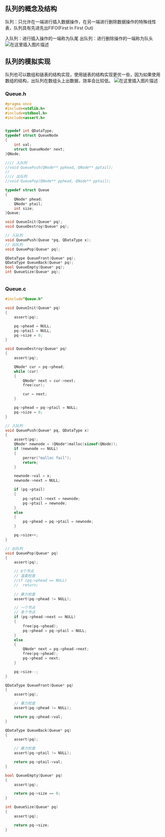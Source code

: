 ﻿## 队列的概念及结构
队列：只允许在一端进行插入数据操作，在另一端进行删除数据操作的特殊线性表，队列具有先进先出FIFO(First In First Out)

 入队列：进行插入操作的一端称为队尾 
 出队列：进行删除操作的一端称为队头
 ![在这里插入图片描述](https://i-blog.csdnimg.cn/direct/a29420a4114146d6b95cd1691aa20090.png#pic_center)
## 队列的模拟实现
队列也可以数组和链表的结构实现，使用链表的结构实现更优一些，因为如果使用数组的结构，出队列在数组头上出数据，效率会比较低。
![在这里插入图片描述](https://i-blog.csdnimg.cn/direct/5d1b5e533a5246e393884e908920ed99.png)
### Queue.h

```c
#pragma once
#include<stdlib.h>
#include<stdbool.h>
#include<assert.h>


typedef int QDataType;
typedef struct QueueNode
{
	int val;
	struct QueueNode* next;
}QNode;

//// 入队列
//void QueuePush(QNode** pphead, QNode** pptail);
//
//// 出队列
//void QueuePop(QNode** pphead, QNode** pptail);

typedef struct Queue
{
	QNode* phead;
	QNode* ptail;
	int size;
}Queue;

void QueueInit(Queue* pq);
void QueueDestroy(Queue* pq);

// 入队列
void QueuePush(Queue *pq, QDataType x);
// 出队列
void QueuePop(Queue* pq);

QDataType QueueFront(Queue* pq);
QDataType QueueBack(Queue* pq);
bool QueueEmpty(Queue* pq);
int QueueSize(Queue* pq);



```
### Queue.c

```c
#include"Queue.h"

void QueueInit(Queue* pq)
{
	assert(pq);

	pq->phead = NULL;
	pq->ptail = NULL;
	pq->size = 0;
}

void QueueDestroy(Queue* pq)
{
	assert(pq);

	QNode* cur = pq->phead;
	while (cur)
	{
		QNode* next = cur->next;
		free(cur);

		cur = next;
	}

	pq->phead = pq->ptail = NULL;
	pq->size = 0;
}

// 入队列
void QueuePush(Queue* pq, QDataType x)
{
	assert(pq);
	QNode* newnode = (QNode*)malloc(sizeof(QNode));
	if (newnode == NULL)
	{
		perror("malloc fail");
		return;
	}

	newnode->val = x;
	newnode->next = NULL;

	if (pq->ptail)
	{
		pq->ptail->next = newnode;
		pq->ptail = newnode;
	}
	else
	{
		pq->phead = pq->ptail = newnode;
	}

	pq->size++;
}

// 出队列
void QueuePop(Queue* pq)
{
	assert(pq);

	// 0个节点
	// 温柔检查
	//if (pq->phead == NULL)
	//	return;
	
	// 暴力检查 
	assert(pq->phead != NULL);

	// 一个节点
	// 多个节点
	if (pq->phead->next == NULL)
	{
		free(pq->phead);
		pq->phead = pq->ptail = NULL;
	}
	else
	{
		QNode* next = pq->phead->next;
		free(pq->phead);
		pq->phead = next;
	}

	pq->size--;
}

QDataType QueueFront(Queue* pq)
{
	assert(pq);

	// 暴力检查 
	assert(pq->phead != NULL);

	return pq->phead->val;
}

QDataType QueueBack(Queue* pq)
{
	assert(pq);

	// 暴力检查 
	assert(pq->ptail != NULL);

	return pq->ptail->val;
}

bool QueueEmpty(Queue* pq)
{
	assert(pq);

	return pq->size == 0;
}

int QueueSize(Queue* pq)
{
	assert(pq);

	return pq->size;
}
```

